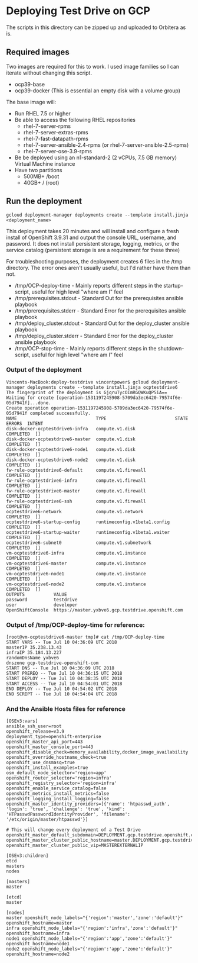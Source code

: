 # Deploying Test Drive on GCP

The scripts in this directory can be zipped up and uploaded to Orbitera as is.

## Required images

Two images are required for this to work. I used image families so I can iterate without changing this script.

* ocp39-base
* ocp39-docker (This is essential an empty disk with a volume group)

The base image will:
* Run RHEL 7.5 or higher 
* Be able to access the following RHEL repositories
  - rhel-7-server-rpms
  - rhel-7-server-extras-rpms
  - rhel-7-fast-datapath-rpms
  - rhel-7-server-ansible-2.4-rpms (or rhel-7-server-ansible-2.5-rpms)
  - rhel-7-server-ose-3.9-rpms
* Be be deployed using an n1-standard-2 (2 vCPUs, 7.5 GB memory) Virtual Machine instance
* Have two partitions
  - 500MB+ /boot
  - 40GB+ / (root)

## Run the deployment

```gcloud deployment-manager deployments create --template install.jinja <deployment_name>```

This deployment takes 20 minutes and will install and configure a fresh install of OpenShift 3.9.31 and output the console URL, username, and password. It does not install persistent storage, logging, metrics, or the service catalog (persistent storage is are a requirement for these three)

For troubleshooting purposes, the deployment creates 6 files in the /tmp directory. The error ones aren't usually useful, but I'd rather have them than not.

* /tmp/OCP-deploy-time - Mainly reports different steps in the startup-script, useful for high level "where am I" feel
* /tmp/prerequisites.stdout - Standard Out for the prerequisites ansible playbook
* /tmp/prerequisites.stderr - Standard Error for the prerequisites ansible playbook
* /tmp/deploy_cluster.stdout - Standard Out for the deploy_cluster ansible playbook
* /tmp/deploy_cluster.stderr - Standard Error for the deploy_cluster ansible playbook
* /tmp/OCP-stop-time - Mainly reports different steps in the shutdown-script, useful for high level "where am I" feel

### Output of the deployment
```
Vincents-MacBook:deploy-testdrive vincentpower$ gcloud deployment-manager deployments create --template install.jinja ocptestdrive6
The fingerprint of the deployment is GjqruTycOImRGQWKuQP5iA==
Waiting for create [operation-1531197245908-5709da3ec6420-79574f6e-05d7941f]...done.       
Create operation operation-1531197245908-5709da3ec6420-79574f6e-05d7941f completed successfully.
NAME                              TYPE                          STATE      ERRORS  INTENT
disk-docker-ocptestdrive6-infra   compute.v1.disk               COMPLETED  []
disk-docker-ocptestdrive6-master  compute.v1.disk               COMPLETED  []
disk-docker-ocptestdrive6-node1   compute.v1.disk               COMPLETED  []
disk-docker-ocptestdrive6-node2   compute.v1.disk               COMPLETED  []
fw-rule-ocptestdrive6-default     compute.v1.firewall           COMPLETED  []
fw-rule-ocptestdrive6-infra       compute.v1.firewall           COMPLETED  []
fw-rule-ocptestdrive6-master      compute.v1.firewall           COMPLETED  []
fw-rule-ocptestdrive6-ssh         compute.v1.firewall           COMPLETED  []
ocptestdrive6-network             compute.v1.network            COMPLETED  []
ocptestdrive6-startup-config      runtimeconfig.v1beta1.config  COMPLETED  []
ocptestdrive6-startup-waiter      runtimeconfig.v1beta1.waiter  COMPLETED  []
ocptestdrive6-subnet0             compute.v1.subnetwork         COMPLETED  []
vm-ocptestdrive6-infra            compute.v1.instance           COMPLETED  []
vm-ocptestdrive6-master           compute.v1.instance           COMPLETED  []
vm-ocptestdrive6-node1            compute.v1.instance           COMPLETED  []
vm-ocptestdrive6-node2            compute.v1.instance           COMPLETED  []
OUTPUTS           VALUE
password          testdrive
user              developer
OpenShiftConsole  https://master.yxbve6.gcp.testdrive.openshift.com
```

### Output of /tmp/OCP-deploy-time for reference:
```
[root@vm-ocptestdrive6-master tmp]# cat /tmp/OCP-deploy-time 
START VARS -- Tue Jul 10 04:36:09 UTC 2018
masterIP 35.238.13.43
infraIP 35.184.13.227
randomDnsName yxbve6
dnszone gcp-testdrive-openshift-com
START DNS -- Tue Jul 10 04:36:09 UTC 2018
START PREREQ -- Tue Jul 10 04:36:15 UTC 2018
START DEPLOY -- Tue Jul 10 04:38:35 UTC 2018
START ACCESS -- Tue Jul 10 04:54:01 UTC 2018
END DEPLOY -- Tue Jul 10 04:54:02 UTC 2018
END SCRIPT -- Tue Jul 10 04:54:04 UTC 2018
```

### And the Ansible Hosts files for reference
```
[OSEv3:vars]
ansible_ssh_user=root
openshift_release=v3.9
deployment_type=openshift-enterprise
openshift_master_api_port=443
openshift_master_console_port=443
openshift_disable_check=memory_availability,docker_image_availability
openshift_override_hostname_check=true
openshift_use_dnsmasq=true
openshift_install_examples=true
osm_default_node_selector='region=app'
openshift_router_selector='region=infra'
openshift_registry_selector='region=infra'
openshift_enable_service_catalog=false
openshift_metrics_install_metrics=false
openshift_logging_install_logging=false
openshift_master_identity_providers=[{'name': 'htpasswd_auth', 'login': 'true', 'challenge': 'true', 'kind': 'HTPasswdPasswordIdentityProvider', 'filename': '/etc/origin/master/htpasswd'}]

# This will change every deployment of a Test Drive
openshift_master_default_subdomain=DEPLOYMENT.gcp.testdrive.openshift.com
openshift_master_cluster_public_hostname=master.DEPLOYMENT.gcp.testdrive.openshift.com
openshift_master_cluster_public_vip=MASTEREXTERNALIP

[OSEv3:children]
etcd
masters
nodes

[masters]
master

[etcd]
master

[nodes]
master openshift_node_labels="{'region':'master','zone':'default'}" openshift_hostname=master
infra openshift_node_labels="{'region':'infra','zone':'default'}" openshift_hostname=infra
node1 openshift_node_labels="{'region':'app','zone':'default'}" openshift_hostname=node1
node2 openshift_node_labels="{'region':'app','zone':'default'}" openshift_hostname=node2

```
